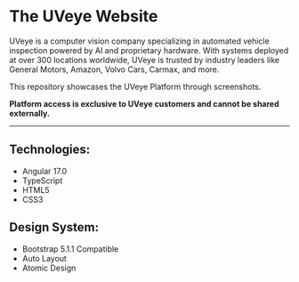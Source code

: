 # The UVeye Website

UVeye is a computer vision company specializing in automated vehicle inspection powered by AI and proprietary hardware. 
With systems deployed at over 300 locations worldwide, UVeye is trusted by industry leaders like General Motors, Amazon, Volvo Cars, Carmax, and more.

This repository showcases the UVeye Platform through screenshots.

**Platform access is exclusive to UVeye customers and cannot be shared externally.**

---

## Technologies:
- Angular 17.0
- TypeScript
- HTML5
- CSS3

## Design System:
- Bootstrap 5.1.1 Compatible
- Auto Layout
- Atomic Design
